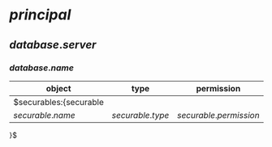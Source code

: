 ﻿# $principal$

## $database.server$

### $database.name$

|     object     |      type      |   permission   |
|----------------|----------------|----------------|
$securables:{securable |
| $securable.name$ | $securable.type$ | $securable.permission$ | $principal$ | 
}$

